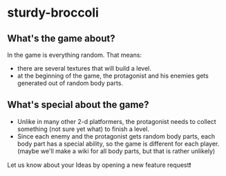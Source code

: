 # sturdy-broccoli

## What's the game about?

In the game is everything random. That means:
- there are several textures that will build a level.
- at the beginning of the game, the protagonist and his enemies gets generated out of random body parts.

## What's special about the game?
- Unlike in many other 2-d platformers, the protagonist needs to collect something (not sure yet what) to finish a level.
- Since each enemy and the protagonist gets random body parts, each body part has a special ability, so the game is different for each player. (maybe we'll make a wiki for all body parts, but that is rather unlikely)

Let us know about your Ideas by opening a new feature request❗
